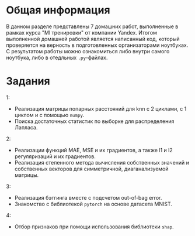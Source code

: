 # Общая информация

В данном разделе представлены 7 домашних работ, выполненные в рамках курса "Ml тренировки" от компании Yandex. Итогом выполненной домашней работой является написанный код, который проверяется на верность в подготовленных организаторами ноутбуках. С результатом работы можно ознакомиться либо внутри самого ноутбука, либо в отедльных `.py`-файлах.

# Задания

1:
- Реализация матрицы попарных расстояний для knn с 2 циклами, с 1 циклом и с помощью `numpy`.
- Поиска достаточных статистик по выборке для распределения Лапласа.

2:
- Реализации функций MAE, MSE и их градиентов, а также l1 и l2 регуляризаций и их градиентов.
- Реализация степенного метода вычисления собственных значений и собственных векторов для симметричной, диаганализуемой матрицы.

3:
- Реализация бэггинга вместе с подсчетом out-of-bag error.
- Знакомство с библиотекой `pytorch` на основе датасета MNIST.

4:
- Отбор признаков при помощи использования библиотеки `shap`.
